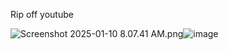 Rip off youtube


<img src="blob:chrome-untrusted://media-app/76ef86b3-24c2-48e6-9c82-c7fc2ff0d139" alt="Screenshot 2025-01-10 8.07.41 AM.png"/>![image](https://github.com/user-attachments/assets/f423e165-7f16-4396-bab0-2e61437d8e81)
